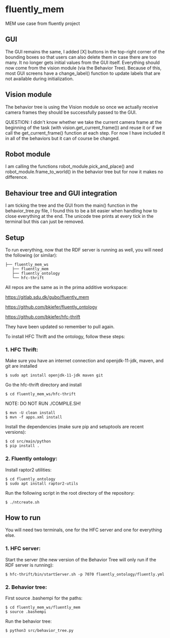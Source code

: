 # fluently_mem
MEM use case from fluently project

## GUI

The GUI remains the same, I added [X] buttons in the top-right corner of the bounding boxes so that users can also delete them in case there are too many. It no longer gets initial values from the GUI itself. Everything should now come from the vision module (via the Behavior Tree). Because of this, most GUI screens have a change_label() function to update labels that are not available during initialization.

## Vision module

The behavior tree is using the Vision module so once we actually receive camera frames they should be successfully passed to the GUI.

QUESTION: I didn't know whether we take the current camera frame at the beginning of the task (with vision.get_current_frame()) and reuse it or if we call the get_current_frame() function at each step. For now I have included it in all of the behaviors but it can of course be changed.

## Robot module

I am calling the functions robot_module.pick_and_place() and robot_module.frame_to_world() in the behavior tree but for now it makes no difference.

## Behaviour tree and GUI integration

I am ticking the tree and the GUI from the main() function in the behavior_tree.py file, I found this to be a bit easier when handling how to close everything at the end. The unicode tree prints at every tick in the terminal but this can just be removed.

## Setup

To run everything, now that the RDF server is running as well, you will need the following (or similar):

    ├── fluently_mem_ws                   
       ├── fluently_mem        
       ├── fluently_ontology   
       └── hfc-thrift          

All repos are the same as in the prima additive workspace:

https://gitlab.sdu.dk/gubo/fluently_mem

https://github.com/bkiefer/fluently_ontology

https://github.com/bkiefer/hfc-thrift

They have been updated so remember to pull again.

To install HFC Thrift and the ontology, follow these steps:

### 1. HFC Thrift:

Make sure you have an internet connection and openjdk-11-jdk, maven, and git are installed 

	$ sudo apt install openjdk-11-jdk maven git 

Go the hfc-thrift directory and install

    $ cd fluently_mem_ws/hfc-thrift

NOTE: DO NOT RUN ./COMPILE.SH!

    $ mvn -U clean install
    $ mvn -f apps.xml install

Install the dependencies (make sure pip and setuptools are recent versions): 

	$ cd src/main/python 
	$ pip install . 

### 2. Fluently ontology:

Install raptor2 utilities: 

	$ cd fluently_ontology 
	$ sudo apt install raptor2-utils 

Run the following script in the root directory of the repository: 

	$ ./ntcreate.sh 

## How to run

You will need two terminals, one for the HFC server and one for everything else.

### 1. HFC server:

Start the server (the new version of the Behavior Tree will only run if the RDF server is running): 

	$ hfc-thrift/bin/startServer.sh -p 7070 fluently_ontology/fluently.yml 

### 2. Behavior tree:

First source .bashempi for the paths:

    $ cd fluently_mem_ws/fluently_mem
    $ source .bashempi

Run the behavior tree:

    $ python3 src/behavior_tree.py